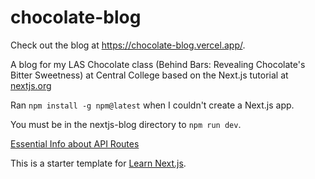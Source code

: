 # chocolate-blog
Check out the blog at https://chocolate-blog.vercel.app/. 
 
A blog for my LAS Chocolate class (Behind Bars: Revealing Chocolate's Bitter Sweetness) at Central College based on the Next.js tutorial at [nextjs.org](https://nextjs.org/learn/basics/create-nextjs-app)

Ran `npm install -g npm@latest` when I couldn't create a Next.js app.

You must be in the nextjs-blog directory to `npm run dev`.

[Essential Info about API Routes](https://nextjs.org/learn/basics/api-routes/api-routes-details)

This is a starter template for [Learn Next.js](https://nextjs.org/learn).
